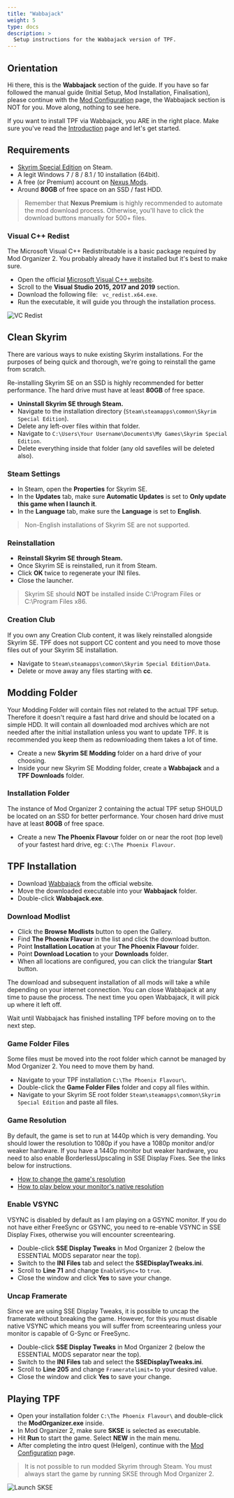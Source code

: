 ```yaml
---
title: "Wabbajack"
weight: 5
type: docs
description: >
  Setup instructions for the Wabbajack version of TPF.
---
```


## Orientation

Hi there, this is the **Wabbajack** section of the guide. If you have so far followed the manual guide (Initial Setup, Mod Installation, Finalisation), please continue with the [Mod Configuration](/tpf/mod-configuration/) page, the Wabbajack section is NOT for you. Move along, nothing to see here.

If you want to install TPF via Wabbajack, you ARE in the right place. Make sure you've read the [Introduction](/tpf/introduction/) page and let's get started.

## Requirements

- [Skyrim Special Edition](https://store.steampowered.com/app/489830/The_Elder_Scrolls_V_Skyrim_Special_Edition/) on Steam.
- A legit Windows 7 / 8 / 8.1 / 10 installation (64bit).
- A free (or Premium) account on [Nexus Mods](https://www.nexusmods.com/).
- Around **80GB** of free space on an SSD / fast HDD.

> Remember that **Nexus Premium** is highly recommended to automate the mod download process. Otherwise, you'll have to click the download buttons manually for 500+ files.

### Visual C++ Redist

The Microsoft Visual C++ Redistributable is a basic package required by Mod Organizer 2. You probably already have it installed but it's best to make sure.

- Open the official [Microsoft Visual C++ website](https://support.microsoft.com/en-us/help/2977003/the-latest-supported-visual-c-downloads).
- Scroll to the **Visual Studio 2015, 2017 and 2019** section.
- Download the following file: ` vc_redist.x64.exe`.
- Run the executable, it will guide you through the installation process.

![VC Redist](/Pictures/tpf/initial-setup/vc-redists.png)

## Clean Skyrim

There are various ways to nuke existing Skyrim installations. For the purposes of being quick and thorough, we're going to reinstall the game from scratch.

Re-installing Skyrim SE on an SSD is highly recommended for better performance. The hard drive must have at least **80GB** of free space.

- **Uninstall Skyrim SE through Steam.**
- Navigate to the installation directory (`Steam\steamapps\common\Skyrim Special Edition`).
- Delete any left-over files within that folder.
- Navigate to `C:\Users\Your Username\Documents\My Games\Skyrim Special Edition`.
- Delete everything inside that folder (any old savefiles will be deleted also).

### Steam Settings

- In Steam, open the **Properties** for Skyrim SE.
- In the **Updates** tab, make sure **Automatic Updates** is set to **Only update this game when I launch it**.
- In the **Language** tab, make sure the **Language** is set to **English**.

> Non-English installations of Skyrim SE are not supported.

### Reinstallation

- **Reinstall Skyrim SE through Steam.**
- Once Skyrim SE is reinstalled, run it from Steam.
- Click **OK** twice to regenerate your INI files.
- Close the launcher.

> Skyrim SE should **NOT** be installed inside C:\Program Files or C:\Program Files x86.

### Creation Club

If you own any Creation Club content, it was likely reinstalled alongside Skyrim SE. TPF does not support CC content and you need to move those files out of your Skyrim SE installation.

- Navigate to `Steam\steamapps\common\Skyrim Special Edition\Data`.
- Delete or move away any files starting with **cc**.

## Modding Folder

Your Modding Folder will contain files not related to the actual TPF setup. Therefore it doesn't require a fast hard drive and should be located on a simple HDD. It will contain all downloaded mod archives which are not needed after the initial installation unless you want to update TPF. It is recommended you keep them as redownloading them takes a lot of time.

- Create a new **Skyrim SE Modding** folder on a hard drive of your choosing.
- Inside your new Skyrim SE Modding folder, create a **Wabbajack** and a **TPF Downloads** folder.

### Installation Folder

The instance of Mod Organizer 2 containing the actual TPF setup SHOULD be located on an SSD for better performance. Your chosen hard drive must have at least **80GB** of free space.

- Create a new **The Phoenix Flavour** folder on or near the root (top level) of your fastest hard drive, eg: `C:\The Phoenix Flavour`.

## TPF Installation

- Download [Wabbajack](https://www.wabbajack.org/#/) from the official website.
- Move the downloaded executable into your **Wabbajack** folder.
- Double-click **Wabbajack.exe**.

### Download Modlist

- Click the **Browse Modlists** button to open the Gallery.
- Find **The Phoenix Flavour** in the list and click the download button.
- Point **Installation Location** at your **The Phoenix Flavour** folder.
- Point **Download Location** to your **Downloads** folder.
- When all locations are configured, you can click the triangular **Start** button.

The download and subsequent installation of all mods will take a while depending on your internet connection. You can close Wabbajack at any time to pause the process. The next time you open Wabbajack, it will pick up where it left off.

Wait until Wabbajack has finished installing TPF before moving on to the next step.

### Game Folder Files

Some files must be moved into the root folder which cannot be managed by Mod Organizer 2. You need to move them by hand.

- Navigate to your TPF installation `C:\The Phoenix Flavour\`.
- Double-click the **Game Folder Files** folder and copy all files within.
- Navigate to your Skyrim SE root folder `Steam\steamapps\common\Skyrim Special Edition` and paste all files.

### Game Resolution

By default, the game is set to run at 1440p which is very demanding. You should lower the resolution to 1080p if you have a 1080p monitor and/or weaker hardware. If you have a 1440p monitor but weaker hardware, you need to also enable BorderlessUpscaling in SSE Display Fixes. See the links below for instructions.

- [How to change the game's resolution](/tpf/guide-resources/various-tutorials/#how-to-change-the-games-resolution)
- [How to play below your monitor's native resolution](/tpf/appendix/troubleshooting/#skyrim-launches-in-a-small-window)

### Enable VSYNC

VSYNC is disabled by default as I am playing on a GSYNC monitor. If you do not have either FreeSync or GSYNC, you need to re-enable VSYNC in SSE Display Fixes, otherwise you will encounter screentearing.

- Double-click **SSE Display Tweaks** in Mod Organizer 2 (below the ESSENTIAL MODS separator near the top).
- Switch to the **INI Files** tab and select the **SSEDisplayTweaks.ini**.
- Scroll to **Line 71** and change `EnableVSync=` to `true`.
- Close the window and click **Yes** to save your change.

### Uncap Framerate

Since we are using SSE Display Tweaks, it is possible to uncap the framerate without breaking the game. However, for this you must disable native VSYNC which means you will suffer from screentearing unless your monitor is capable of G-Sync or FreeSync.

- Double-click **SSE Display Tweaks** in Mod Organizer 2 (below the ESSENTIAL MODS separator near the top).
- Switch to the **INI Files** tab and select the **SSEDisplayTweaks.ini**.
- Scroll to **Line 205** and change `Frameratelimit=` to your desired value.
- Close the window and click **Yes** to save your change.

## Playing TPF

- Open your installation folder `C:\The Phoenix Flavour\` and double-click the **ModOrganizer.exe** inside.
- In Mod Organizer 2, make sure **SKSE** is selected as executable.
- Hit **Run** to start the game. Select **NEW** in the main menu.
- After completing the intro quest (Helgen), continue with the [Mod Configuration](/tpf/mod-configuration) page.

> It is not possible to run modded Skyrim through Steam. You must always start the game by running SKSE through Mod Organizer 2.

![Launch SKSE](/Pictures/tpf/initial-setup/run-skse.png)